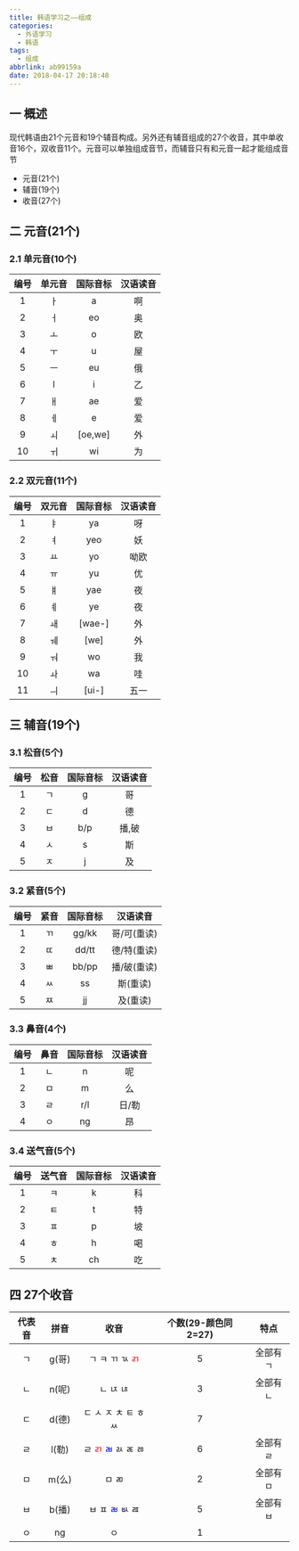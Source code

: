 ```yaml
---
title: 韩语学习之——组成
categories:
  - 外语学习
  - 韩语
tags:
  - 组成
abbrlink: ab99159a
date: 2018-04-17 20:18:48
---
```

## 一 概述

现代韩语由21个元音和19个辅音构成。另外还有辅音组成的27个收音，其中单收音16个，双收音11个。元音可以单独组成音节，而辅音只有和元音一起才能组成音节    

* 元音(21个)
* 辅音(19个)
* 收音(27个)

<!--more-->

## 二 元音(21个)

### 2.1 单元音(10个)

| 编号 | 单元音 | 国际音标 | 汉语读音 |
| :--: | :----: | :------: | :------: |
|  1   |   ㅏ   |    a     |    啊    |
|  2   |   ㅓ   |    eo    |    奥    |
|  3   |   ㅗ   |    o     |    欧    |
|  4   |   ㅜ   |    u     |    屋    |
|  5   |   ㅡ   |    eu    |    俄    |
|  6   |   l    |    i     |    乙    |
|  7   |   ㅐ   |    ae    |    爱    |
|  8   |   ㅔ   |    e     |    爱    |
|  9   |   ㅚ   | [oe,we]  |    外    |
|  10  |   ㅟ   |    wi    |    为    |

### 2.2 双元音(11个)

| 编号 | 双元音 | 国际音标 | 汉语读音 |
| :--: | :----: | :------: | :------: |
|  1   |   ㅑ   |    ya    |    呀    |
|  2   |   ㅕ   |   yeo    |    妖    |
|  3   |   ㅛ   |    yo    |   呦欧   |
|  4   |   ㅠ   |    yu    |    优    |
|  5   |   ㅒ   |   yae    |    夜    |
|  6   |   ㅖ   |    ye    |    夜    |
|  7   |   ㅙ   |  [wae-]  |    外    |
|  8   |   ㅞ   |   [we]   |    外    |
|  9   |   ㅝ   |    wo    |    我    |
|  10  |   ㅘ   |    wa    |    哇    |
|  11  |   ㅢ   |  [ui-]   |   五一   |

## 三 辅音(19个)

### 3.1 松音(5个)

| 编号 | 松音 | 国际音标 | 汉语读音 |
| :--: | :--: | :------: | :------: |
|  1   |  ㄱ  |    g     |    哥    |
|  2   |  ㄷ  |    d     |    德    |
|  3   |  ㅂ  |   b/p    |  播,破   |
|  4   |  ㅅ  |    s     |    斯    |
|  5   |  ㅈ  |    j     |    及    |

### 3.2 紧音(5个)

| 编号 | 紧音 | 国际音标 |  汉语读音   |
| :--: | :--: | :------: | :---------: |
|  1   |  ㄲ  |  gg/kk   | 哥/可(重读) |
|  2   |  ㄸ  |  dd/tt   | 德/特(重读) |
|  3   |  ㅃ  |  bb/pp   | 播/破(重读) |
|  4   |  ㅆ  |    ss    |  斯(重读)   |
|  5   |  ㅉ  |    jj    |  及(重读)   |

### 3.3 鼻音(4个)

| 编号 | 鼻音 | 国际音标 | 汉语读音 |
| :--: | :--: | :------: | :------: |
|  1   |  ㄴ  |    n     |    呢    |
|  2   |  ㅁ  |    m     |    么    |
|  3   |  ㄹ  |   r/l    |  日/勒   |
|  4   |  ㅇ  |    ng    |    昂    |

### 3.4 送气音(5个)

| 编号 | 送气音 | 国际音标 | 汉语读音 |
| :--: | :----: | :------: | :------: |
|  1   |   ㅋ   |    k     |    科    |
|  2   |   ㅌ   |    t     |    特    |
|  3   |   ㅍ   |    p     |    坡    |
|  4   |   ㅎ   |    h     |    喝    |
|  5   |   ㅊ   |    ch    |    吃    |

## 四 27个收音

| 代表音 | 拼音  |                             收音                             | 个数(29-颜色同2=27) |   特点   |
| :----: | :---: | :----------------------------------------------------------: | :-----------------: | :------: |
|   ㄱ   | g(哥) |           ㄱ ㅋ ㄲ ㄳ <font color="red">ㄺ</font>            |          5          | 全部有ㄱ |
|   ㄴ   | n(呢) |                           ㄴ ㄵ ㄶ                           |          3          | 全部有ㄴ |
|   ㄷ   | d(德) |                     ㄷ ㅅ ㅈ ㅊ ㅌ ㅎ ㅆ                     |          7          |          |
|   ㄹ   | l(勒) | ㄹ <font color="red">ㄺ</font> <font color="blue">ㄼ</font> ㄽ ㄾ ㅀ |          6          | 全部有ㄹ |
|   ㅁ   | m(么) |                            ㅁ ㄻ                             |          2          | 全部有ㅁ |
|   ㅂ   | b(播) |           ㅂ ㅍ <font color="blue">ㄼ</font> ㅄ ㄿ           |          5          | 全部有ㅂ |
|   ㅇ   |  ng   |                              ㅇ                              |          1          |          |